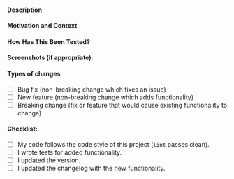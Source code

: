 <!-- Provide a general summary of your changes in the Title above -->

#### Description
<!-- Describe your changes in detail -->

#### Motivation and Context
<!-- Why is this change required? What problem does it solve? -->
<!-- If it fixes an open issue, please link to the issue here. -->

#### How Has This Been Tested?
<!-- Please describe in detail how you tested your changes. -->
<!-- See how your change affects other areas of the code, etc. -->

#### Screenshots (if appropriate):

#### Types of changes
<!-- What types of changes does your code introduce? Put an `x` in all the boxes that apply: -->
- [ ] Bug fix (non-breaking change which fixes an issue)
- [ ] New feature (non-breaking change which adds functionality)
- [ ] Breaking change (fix or feature that would cause existing functionality to change)

#### Checklist:
<!-- Go over all the following points, and put an `x` in all the boxes . -->
<!-- If you're unsure about any of these, don't hesitate to ask. We're here to help! -->
- [ ] My code follows the code style of this project (`lint` passes clean).
- [ ] I wrote tests for added functionality.
- [ ] I updated the version.
- [ ] I updated the changelog with the new functionality.